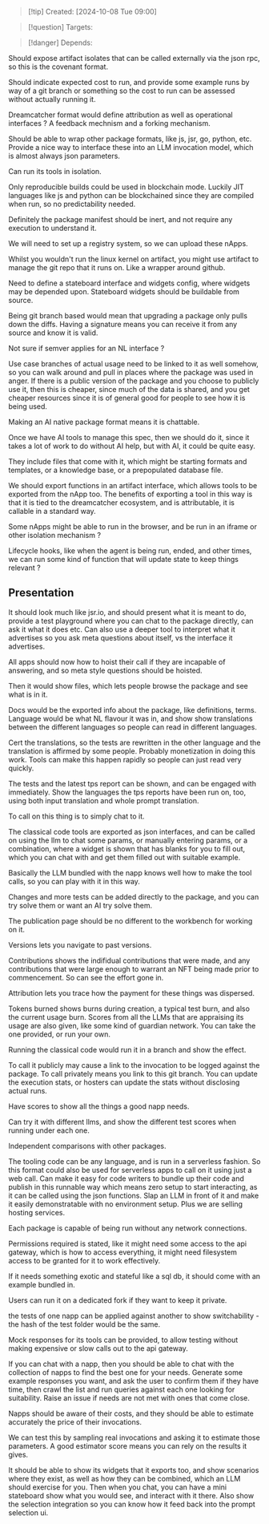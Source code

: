 
>[!tip] Created: [2024-10-08 Tue 09:00]

>[!question] Targets: 

>[!danger] Depends: 

Should expose artifact isolates that can be called externally via the json rpc, so this is the covenant format.

Should indicate expected cost to run, and provide some example runs by way of a git branch or something so the cost to run can be assessed without actually running it.

Dreamcatcher format would define attribution as well as operational interfaces ?
A feedback mechnism and a forking mechanism.

Should be able to wrap other package formats, like js, jsr, go, python, etc.
Provide a nice way to interface these into an LLM invocation model, which is almost always json parameters.

Can run its tools in isolation.

Only reproducible builds could be used in blockchain mode.
Luckily JIT languages like js and python can be blockchained since they are compiled when run, so no predictability needed.

Definitely the package manifest should be inert, and not require any execution to understand it.

We will need to set up a registry system, so we can upload these nApps.

Whilst you wouldn't run the linux kernel on artifact, you might use artifact to manage the git repo that it runs on.  Like a wrapper around github.

Need to define a stateboard interface and widgets config, where widgets may be depended upon.  Stateboard widgets should be buildable from source.

Being git branch based would mean that upgrading a package only pulls down the diffs.  Having a signature means you can receive it from any source and know it is valid.

Not sure if semver applies for an NL interface ?

Use case branches of actual usage need to be linked to it as well somehow, so you can walk around and pull in places where the package was used in anger.  If there is a public version of the package and you choose to publicly use it, then this is cheaper, since much of the data is shared, and you get cheaper resources since it is of general good for people to see how it is being used.

Making an AI native package format means it is chattable.

Once we have AI tools to manage this spec, then we should do it, since it takes a lot of work to do without AI help, but with AI, it could be quite easy.

They include files that come with it, which might be starting formats and templates, or a knowledge base, or a prepopulated database file.

We should export functions in an artifact interface, which allows tools to be exported from the nApp too.
The benefits of exporting a tool in this way is that it is tied to the dreamcatcher ecosystem, and is attributable, it is callable in a standard way.

Some nApps might be able to run in the browser, and be run in an iframe or other isolation mechanism ?

Lifecycle hooks, like when the agent is being run, ended, and other times, we can run some kind of function that will update state to keep things relevant ?

## Presentation
It should look much like jsr.io, and should present what it is meant to do, provide a test playground where you can chat to the package directly, can ask it what it does etc.  Can also use a deeper tool to interpret what it advertises so you ask meta questions about itself, vs the interface it advertises.

All apps should now how to hoist their call if they are incapable of answering, and so meta style questions should be hoisted.

Then it would show files, which lets people browse the package and see what is in it.

Docs would be the exported info about the package, like definitions, terms.
Language would be what NL flavour it was in, and show show translations between the different languages so people can read in different languages.

Cert the translations, so the tests are rewritten in the other language and the translation is affirmed by some people.  Probably monetization in doing this work.  Tools can make this happen rapidly so people can just read very quickly.

The tests and the latest tps report can be shown, and can be engaged with immediately.  Show the languages the tps reports have been run on, too, using both input translation and whole prompt translation.

To call on this thing is to simply chat to it.

The classical code tools are exported as json interfaces, and can be called on using the llm to chat some params, or manually entering params, or a combination, where a widget is shown that has blanks for you to fill out, which you can chat with and get them filled out with suitable example.

Basically the LLM bundled with the napp knows well how to make the tool calls, so you can play with it in this way.

Changes and more tests can be added directly to the package, and you can try solve them or want an AI try solve them.

The publication page should be no different to the workbench for working on it.

Versions lets you navigate to past versions.

Contributions shows the indifidual contributions that were made, and any contributions that were large enough to warrant an NFT being made prior to commencement.  So can see the effort gone in.

Attribution lets you trace how the payment for these things was dispersed.

Tokens burned shows burns during creation, a typical test burn, and also the current usage burn.  Scores from all the LLMs that are appraising its usage are also given, like some kind of guardian network.  You can take the one provided, or run your own.

Running the classical code would run it in a branch and show the effect.

To call it publicly may cause a link to the invocation to be logged against the package.
To call privately means you link to this git branch.
You can update the execution stats, or hosters can update the stats without disclosing actual runs.

Have scores to show all the things a good napp needs.

Can try it with different llms, and show the different test scores when running under each one.

Independent comparisons with other packages.

The tooling code can be any language, and is run in a serverless fashion.
So this format could also be used for serverless apps to call on it using just a web call.  Can make it easy for code writers to bundle up their code and publish in this runnable way which means zero setup to start interacting, as it can be called using the json functions.
Slap an LLM in front of it and make it easily demonstratable with no environment setup.
Plus we are selling hosting services.

Each package is capable of being run without any network connections.

Permissions required is stated, like it might need some access to the api gateway, which is how to access everything, it might need filesystem access to be granted for it to work effectively.

If it needs something exotic and stateful like a sql db, it should come with an example bundled in.  

Users can run it on a dedicated fork if they want to keep it private.

the tests of one napp can be applied against another to show switchability - the hash of the test folder would be the same.

Mock responses for its tools can be provided, to allow testing without making expensive or slow calls out to the api gateway.

If you can chat with a napp, then you should be able to chat with the collection of napps to find the best one for your needs.  Generate some example responses you want, and ask the user to confirm them if they have time, then crawl the list and run queries against each one looking for suitability.  Raise an issue if needs are not met with ones that come close.

Napps should be aware of their costs, and they should be able to estimate accurately the price of their invocations.

We can test this by sampling real invocations and asking it to estimate those parameters.  A good estimator score means you can rely on the results it gives.

It should be able to show its widgets that it exports too, and show scenarios where they exist, as well as how they can be combined, which an LLM should exercise for you.  Then when you chat, you can have a mini stateboard show what you would see, and interact with it there.  Also show the selection integration so you can know how it feed back into the prompt selection ui.